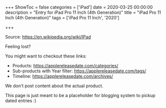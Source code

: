 +++
ShowToc = false
categories = ['iPad']
date = 2020-03-25 00:00:00
description = "Entry for iPad Pro 11 Inch (4th Generation)"
title = "iPad Pro 11 Inch (4th Generation)"
tags = ['iPad Pro 11 Inch', '2020']

+++

Source: https://en.wikipedia.org/wiki/IPad

Feeling lost?

You might want to checkout these links:
- Products: https://applereleasedate.com/categories/
- Sub-products with Year filter: https://applereleasedate.com/tags/
- Timeline: https://applereleasedate.com/archives/

We don't post content about the actual product. 



This page is just meant to be a placeholder for blogging system to pickup dated entries :)


